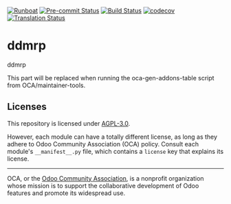 
[![Runboat](https://img.shields.io/badge/runboat-Try%20me-875A7B.png)](https://runboat.odoo-community.org/builds?repo=OCA/ddmrp&target_branch=18.0)
[![Pre-commit Status](https://github.com/OCA/ddmrp/actions/workflows/pre-commit.yml/badge.svg?branch=18.0)](https://github.com/OCA/ddmrp/actions/workflows/pre-commit.yml?query=branch%3A18.0)
[![Build Status](https://github.com/OCA/ddmrp/actions/workflows/test.yml/badge.svg?branch=18.0)](https://github.com/OCA/ddmrp/actions/workflows/test.yml?query=branch%3A18.0)
[![codecov](https://codecov.io/gh/OCA/ddmrp/branch/18.0/graph/badge.svg)](https://codecov.io/gh/OCA/ddmrp)
[![Translation Status](https://translation.odoo-community.org/widgets/ddmrp-18-0/-/svg-badge.svg)](https://translation.odoo-community.org/engage/ddmrp-18-0/?utm_source=widget)

<!-- /!\ do not modify above this line -->

# ddmrp

ddmrp

<!-- /!\ do not modify below this line -->

<!-- prettier-ignore-start -->

[//]: # (addons)

This part will be replaced when running the oca-gen-addons-table script from OCA/maintainer-tools.

[//]: # (end addons)

<!-- prettier-ignore-end -->

## Licenses

This repository is licensed under [AGPL-3.0](LICENSE).

However, each module can have a totally different license, as long as they adhere to Odoo Community Association (OCA)
policy. Consult each module's `__manifest__.py` file, which contains a `license` key
that explains its license.

----
OCA, or the [Odoo Community Association](http://odoo-community.org/), is a nonprofit
organization whose mission is to support the collaborative development of Odoo features
and promote its widespread use.
